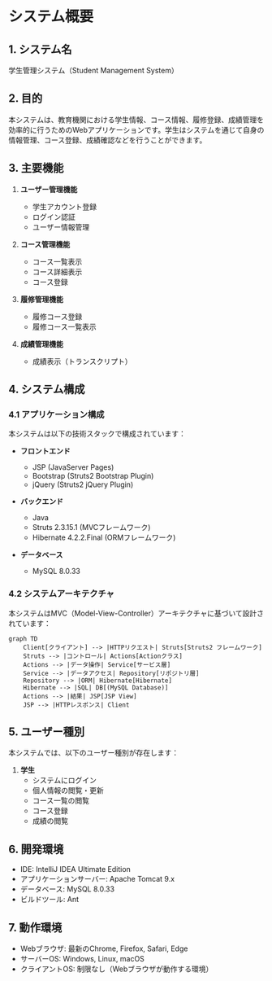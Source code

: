 # システム概要

## 1. システム名
学生管理システム（Student Management System）

## 2. 目的
本システムは、教育機関における学生情報、コース情報、履修登録、成績管理を効率的に行うためのWebアプリケーションです。学生はシステムを通じて自身の情報管理、コース登録、成績確認などを行うことができます。

## 3. 主要機能
1. **ユーザー管理機能**
   - 学生アカウント登録
   - ログイン認証
   - ユーザー情報管理

2. **コース管理機能**
   - コース一覧表示
   - コース詳細表示
   - コース登録

3. **履修管理機能**
   - 履修コース登録
   - 履修コース一覧表示

4. **成績管理機能**
   - 成績表示（トランスクリプト）

## 4. システム構成

### 4.1 アプリケーション構成
本システムは以下の技術スタックで構成されています：

- **フロントエンド**
  - JSP (JavaServer Pages)
  - Bootstrap (Struts2 Bootstrap Plugin)
  - jQuery (Struts2 jQuery Plugin)

- **バックエンド**
  - Java
  - Struts 2.3.15.1 (MVCフレームワーク)
  - Hibernate 4.2.2.Final (ORMフレームワーク)

- **データベース**
  - MySQL 8.0.33

### 4.2 システムアーキテクチャ
本システムはMVC（Model-View-Controller）アーキテクチャに基づいて設計されています：

```mermaid
graph TD
    Client[クライアント] --> |HTTPリクエスト| Struts[Struts2 フレームワーク]
    Struts --> |コントロール| Actions[Actionクラス]
    Actions --> |データ操作| Service[サービス層]
    Service --> |データアクセス| Repository[リポジトリ層]
    Repository --> |ORM| Hibernate[Hibernate]
    Hibernate --> |SQL| DB[(MySQL Database)]
    Actions --> |結果| JSP[JSP View]
    JSP --> |HTTPレスポンス| Client
```

## 5. ユーザー種別
本システムでは、以下のユーザー種別が存在します：

1. **学生**
   - システムにログイン
   - 個人情報の閲覧・更新
   - コース一覧の閲覧
   - コース登録
   - 成績の閲覧

## 6. 開発環境
- IDE: IntelliJ IDEA Ultimate Edition
- アプリケーションサーバー: Apache Tomcat 9.x
- データベース: MySQL 8.0.33
- ビルドツール: Ant

## 7. 動作環境
- Webブラウザ: 最新のChrome, Firefox, Safari, Edge
- サーバーOS: Windows, Linux, macOS
- クライアントOS: 制限なし（Webブラウザが動作する環境） 